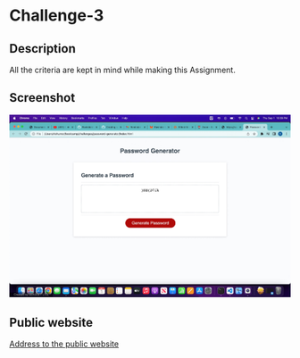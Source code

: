 # Challenge-3

## Description
All the criteria are kept in mind while making this Assignment.

## Screenshot 
![This is the screenshot of challenge 3](./20220901%20103911%201.jpeg)

## Public website
[Address to the public website](https://ravindermor.github.io/password-generator/)
